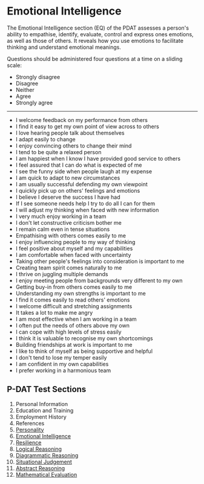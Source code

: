 # Emotional Intelligence

The Emotional Intelligence section (EQ) of the PDAT assesses a person's ability to empathise, identify, evaluate, control and express ones emotions, as well as those of others. It reveals how you use emotions to facilitate thinking and understand emotional meanings.

Questions should be administered four questions at a time on a sliding scale:

* Strongly disagree
* Disagree
* Neither
* Agree
* Strongly agree

---

* I welcome feedback on my performance from others
* I find it easy to get my own point of view across to others
* I love hearing people talk about themselves
* I adapt easily to change
* I enjoy convincing others to change their mind
* I tend to be quite a relaxed person
* I am happiest when I know I have provided good service to others
* I feel assured that I can do what is expected of me
* I see the funny side when people laugh at my expense
* I am quick to adapt to new circumstances
* I am usually successful defending my own viewpoint
* I quickly pick up on others' feelings and emotions
* I believe I deserve the success I have had
* If I see someone needs help I try to do all I can for them
* I will adjust my thinking when faced with new information
* I very much enjoy working in a team
* I don't let constructive criticism bother me
* I remain calm even in tense situations
* Empathising with others comes easily to me
* I enjoy influencing people to my way of thinking
* I feel positive about myself and my capabilities
* I am comfortable when faced with uncertainty
* Taking other people's feelings into consideration is important to me
* Creating team spirit comes naturally to me
* I thrive on juggling multiple demands
* I enjoy meeting people from backgrounds very different to my own
* Getting buy-in from others comes easily to me
* Understanding my own strengths is important to me
* I find it comes easily to read others' emotions
* I welcome difficult and stretching assignments
* It takes a lot to make me angry
* I am most effective when I am working in a team
* I often put the needs of others above my own
* I can cope with high levels of stress easily
* I think it is valuable to recognise my own shortcomings
* Building friendships at work is important to me
* I like to think of myself as being supportive and helpful
* I don't tend to lose my temper easily
* I am confident in my own capabilities
* I prefer working in a harmonious team

## P-DAT Test Sections

1. Personal Information
2. Education and Training
3. Employment History
4. References
5. [Personality](personality_1.md)
6. [Emotional Intelligence](emotional_intelligence_2.md)
7. [Resilience](resilience_3.md)
8. [Logical Reasoning](logical_reasoning_5.md)
9. [Diagrammatic Reasoning](diagrammatic_reasoning_4.md)
10. [Situational Judgement](situational_judgement_6.md)
11. [Abstract Reasoning](abstract_reasoning.md)
12. [Mathematical Evaluation](mathematical_reasoning.md)
